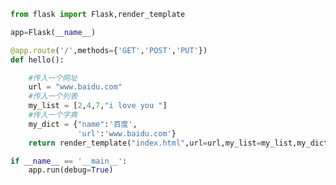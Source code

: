 
<BlogInfo id="474" title="5.变量代码块的基本使用" author="白日梦想猿" pv=0 read_times=0 pre_cost_time="0分20秒" category="Web开发编程" tag_list="['Web开发编程']" create_time="2020.04.08 16:09:42" update_time="2020.04.08 16:25:11" />

```python
from flask import Flask,render_template

app=Flask(__name__)

@app.route('/',methods={'GET','POST','PUT'})
def hello():

    #传入一个网址
    url = "www.baidu.com"
    #传入一个列表
    my_list = [2,4,7,"i love you "]
    #传入一个字典
    my_dict = {"name":'百度',
               'url':'www.baidu.com'}
    return render_template("index.html",url=url,my_list=my_list,my_dict=my_dict)

if __name__ == '__main__':
    app.run(debug=True)
```
